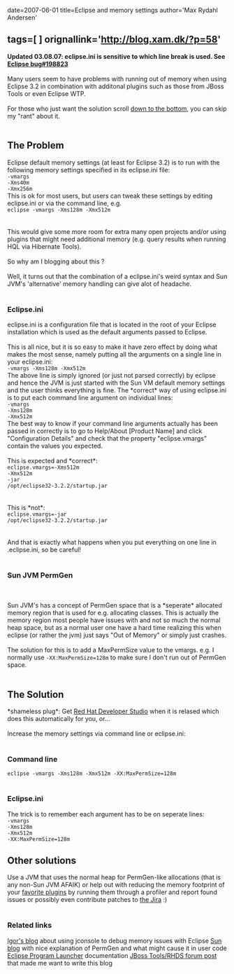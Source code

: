 date=2007-06-01
title=Eclipse and memory settings
author='Max Rydahl Andersen'

tags=[  ]
orignallink='http://blog.xam.dk/?p=58'
---
<div>
<b>Updated 03.08.07: eclipse.ini is sensitive to which line break is used. See <a href="https://bugs.eclipse.org/bugs/show_bug.cgi?id=198823">Eclipse bug#198823</a></b>
<br><br>
Many users seem to have problems with running out of memory when using Eclipse 3.2 in combination with additonal plugins such as those from JBoss Tools or even Eclipse WTP.
<br><br>
For those who just want the solution scroll <a href="#solution">down to the bottom</a>, you can skip my "rant" about it.
<br><br><h2>The Problem</h2>
Eclipse default memory settings (at least for Eclipse 3.2) is to run with the following memory settings specified in its eclipse.ini file:
<code>
-vmargs
-Xms40m
-Xmx256m
</code>
This is ok for most users, but users can tweak these settings by editing eclipse.ini or via the command line, e.g.
<code>
eclipse -vmargs -Xms128m -Xmx512m
</code>
<br><br>
This would give some more room for extra many open projects and/or using plugins that might need additional memory (e.g. query results when running HQL via Hibernate Tools).
<br><br>
So why am I blogging about this ?
<br><br>
Well, it turns out that the combination of a eclipse.ini's weird syntax and Sun JVM's 'alternative' memory handling can give alot of headache.
<br><br><h3>Eclipse.ini</h3>
eclipse.ini is a configuration file that is located in the root of your Eclipse installation which is used as the default arguments passed to Eclipse.
<br><br>
This is all nice, but it is so easy to make it have zero effect by doing what makes the most sense, namely putting all the arguments on a single line in your eclipse.ini:
<code>
-vmargs -Xms128m -Xmx512m
</code>
The above line is simply ignored (or just not parsed correctly) by eclipse and hence the JVM is just started with the Sun VM default memory settings and the user thinks everything is fine.
The *correct* way of using eclipse.ini is to put each command line argument on individual lines:
<code>
-vmargs 
-Xms128m 
-Xmx512m 
</code>
The best way to know if your command line arguments actually has been passed in correctly is to go to Help/About [Product Name] and click "Configuration Details" and check that the property "eclipse.vmargs" contain the values you expected.
<br><br>
This is expected and *correct*:
<code>
eclipse.vmargs=-Xms512m
-Xmx512m
-jar
/opt/eclipse32-3.2.2/startup.jar
</code>
<br><br>
This is *not*:
<code>
eclipse.vmargs=-jar
/opt/eclipse32-3.2.2/startup.jar
</code>
<br><br>
And that is exactly what happens when you put everything on one line in .eclipse.ini, so be careful!
<br><br><h3>Sun JVM PermGen</h3>
<br><br>
Sun JVM's has a concept of PermGen space that is a *seperate* allocated memory region that is used for e.g. allocating classes. This is actually the memory region most people have issues with and not so much the normal heap space, but as a normal user one have a hard time realizing this when eclipse (or rather the jvm) just says "Out of Memory" or simply just crashes.
<br><br>
The solution for this is to add a MaxPermSize value to the vmargs. e.g. I normally use <code>-XX:MaxPermSize=128m</code> to make sure I don't run out of PermGen space.
<br><br><h2 id="solution">The Solution</h2>
*shameless plug*: Get <a href="http://www.redhat.com/developers/rhds/index.html">Red Hat Developer Studio</a> when it is relased which does this automatically for you, or...
<br><br>
Increase the memory settings via command line or eclipse.ini:
<br><br><h3>Command line</h3>
<code>eclipse -vmargs -Xms128m -Xmx512m -XX:MaxPermSize=128m</code>
<br><br><h3>Eclipse.ini</h3>
The trick is to remember each argument has to be on seperate lines:
<code>
-vmargs 
-Xms128m 
-Xmx512m 
-XX:MaxPermSize=128m
</code>
<h2>Other solutions</h2>
Use a JVM that uses the normal heap for PermGen-like allocations (that is any non-Sun JVM AFAIK)
or help out with reducing the memory footprint of your <a href="http://jboss.org/tools">favorite plugins</a> by running them through a profiler and report found issues or possibly even contribute patches to <a href="http://jira.jboss.org/jira/browse/JBIDE">the Jira</a> :)
<br><br><h3>Related links</h3>
<a href="http://blog.exadel.com/?p=9">Igor's blog</a> about using jconsole to debug memory issues with Eclipse
<a href="http://blogs.sun.com/fkieviet/entry/classloader_leaks_the_dreaded_java">Sun blog</a> with nice explanation of PermGen and what might cause it in user code
<a href="http://www.eclipse.org/swt/launcher.html">Eclipse Program Launcher</a> documentation
<a href="http://www.jboss.com/index.html?module=bb&amp;op=viewtopic&amp;t=109796&amp;postdays=0&amp;postorder=as">JBoss Tools/RHDS forum post</a> that made me want to write this blog<b></b>
</div>
